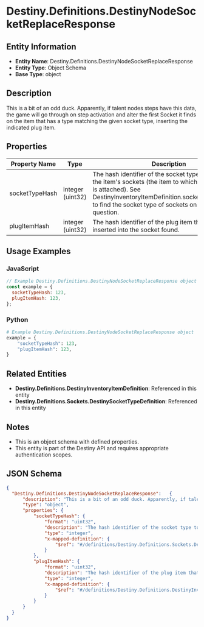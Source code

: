 # Destiny.Definitions.DestinyNodeSocketReplaceResponse

## Entity Information
- **Entity Name**: Destiny.Definitions.DestinyNodeSocketReplaceResponse
- **Entity Type**: Object Schema
- **Base Type**: object

## Description
This is a bit of an odd duck. Apparently, if talent nodes steps have this data, the game will go through on step activation and alter the first Socket it finds on the item that has a type matching the given socket type, inserting the indicated plug item.

## Properties

| Property Name | Type | Description | Required |
|---------------|------|-------------|----------|
| socketTypeHash | integer (uint32) | The hash identifier of the socket type to find amidst the item's sockets (the item to which this talent grid is attached). See DestinyInventoryItemDefinition.sockets.socketEntries to find the socket type of sockets on the item in question. | No |
| plugItemHash | integer (uint32) | The hash identifier of the plug item that will be inserted into the socket found. | No |

## Usage Examples

### JavaScript
```javascript
// Example Destiny.Definitions.DestinyNodeSocketReplaceResponse object
const example = {
  socketTypeHash: 123,
  plugItemHash: 123,
};
```

### Python
```python
# Example Destiny.Definitions.DestinyNodeSocketReplaceResponse object
example = {
    "socketTypeHash": 123,
    "plugItemHash": 123,
}
```

## Related Entities
- **Destiny.Definitions.DestinyInventoryItemDefinition**: Referenced in this entity
- **Destiny.Definitions.Sockets.DestinySocketTypeDefinition**: Referenced in this entity

## Notes
- This is an object schema with defined properties.
- This entity is part of the Destiny API and requires appropriate authentication scopes.

## JSON Schema
```json
{
  "Destiny.Definitions.DestinyNodeSocketReplaceResponse":   {
      "description": "This is a bit of an odd duck. Apparently, if talent nodes steps have this data, the game will go through on step activation and alter the first Socket it finds on the item that has a type matching the given socket type, inserting the indicated plug item.",
      "type": "object",
      "properties": {
          "socketTypeHash": {
              "format": "uint32",
              "description": "The hash identifier of the socket type to find amidst the item's sockets (the item to which this talent grid is attached). See DestinyInventoryItemDefinition.sockets.socketEntries to find the socket type of sockets on the item in question.",
              "type": "integer",
              "x-mapped-definition": {
                  "$ref": "#/definitions/Destiny.Definitions.Sockets.DestinySocketTypeDefinition"
              }
          },
          "plugItemHash": {
              "format": "uint32",
              "description": "The hash identifier of the plug item that will be inserted into the socket found.",
              "type": "integer",
              "x-mapped-definition": {
                  "$ref": "#/definitions/Destiny.Definitions.DestinyInventoryItemDefinition"
              }
          }
      }
  }
}
```
